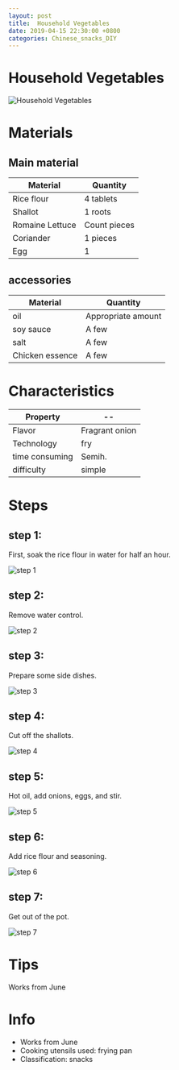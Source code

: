 ```yaml
---
layout: post
title:  Household Vegetables
date: 2019-04-15 22:30:00 +0800
categories: Chinese_snacks_DIY
---
```


#  Household Vegetables

![ Household Vegetables]({{site.baseurl}}/img/406443/406443.jpg)

# Materials


## Main material

Material|Quantity
--|--
Rice flour|4 tablets
Shallot|1 roots
Romaine Lettuce|Count pieces
Coriander|1 pieces
Egg|1

## accessories

Material|Quantity
--|--
oil|Appropriate amount
soy sauce|A few
salt|A few
Chicken essence|A few

# Characteristics

Property|--
--|--
Flavor|Fragrant onion
Technology|fry
time consuming|Semih.
difficulty|simple

# Steps

## step 1:

First, soak the rice flour in water for half an hour.

![step 1]({{site.baseurl}}/img/406443/1.jpg)

## step 2:

Remove water control.

![step 2]({{site.baseurl}}/img/406443/2.jpg)

## step 3:

Prepare some side dishes.

![step 3]({{site.baseurl}}/img/406443/3.jpg)

## step 4:

Cut off the shallots.

![step 4]({{site.baseurl}}/img/406443/4.jpg)

## step 5:

Hot oil, add onions, eggs, and stir.

![step 5]({{site.baseurl}}/img/406443/5.jpg)

## step 6:

Add rice flour and seasoning.

![step 6]({{site.baseurl}}/img/406443/6.jpg)

## step 7:

Get out of the pot.

![step 7]({{site.baseurl}}/img/406443/7.jpg)

# Tips

Works from June

# Info

- Works from June
- Cooking utensils used: frying pan
- Classification: snacks